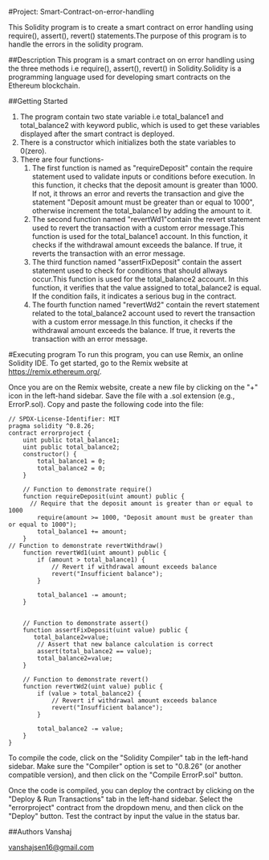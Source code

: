 ﻿#Project: Smart-Contract-on-error-handling

This Solidity program is to create a smart contract on error handling using require(), assert(), revert() statements.The purpose of this program is to handle the errors in the solidity program.

##Description
This program is a smart contract on on error handling using the three methods i.e require(), assert(), revert() in Solidity.Solidity is a programming language used for developing smart contracts on the Ethereum blockchain.

##Getting Started
1) The program contain two state variable i.e total_balance1 and total_balance2 with keyword public, which is used to get these variables displayed after the smart contract is deployed.
2) There is a constructor which initializes both the state variables to 0(zero).
3) There are four functions-
   1. The first function is named as "requireDeposit" contain the require statement used to validate inputs or conditions before execution. In this function, it checks that the deposit amount is greater than 1000. If not, it throws an error and reverts the transaction and give the statement "Deposit amount must be greater than or equal to 1000", otherwise increment the total_balance1 by adding the amount to it.
   2. The second function named "revertWd1"contain the revert statement used to revert the transaction with a custom error message.This function is used for the total_balance1 account. In this function, it checks if the withdrawal amount exceeds the balance. If true, it reverts the transaction with an error message.
   3. The third function named "assertFixDeposit" contain the assert statement used to check for conditions that should allways occur.This function is used for the total_balance2 account. In this function, it verifies that the value assigned to total_balance2 is equal. If the condition fails, it indicates a serious bug in the contract.
   4. The fourth function named "revertWd2" contain the revert statement related to the total_balance2 account used to revert the transaction with a custom error message.In this function, it checks if the withdrawal amount exceeds the balance. If true, it reverts the transaction with an error message.
      
#Executing program
To run this program, you can use Remix, an online Solidity IDE. To get started, go to the Remix website at https://remix.ethereum.org/.

Once you are on the Remix website, create a new file by clicking on the "+" icon in the left-hand sidebar. Save the file with a .sol extension (e.g., ErrorP.sol). Copy and paste the following code into the file:
```
// SPDX-License-Identifier: MIT
pragma solidity ^0.8.26;
contract errorproject {
    uint public total_balance1;
    uint public total_balance2;
    constructor() {
        total_balance1 = 0;
        total_balance2 = 0;
    }

    // Function to demonstrate require()
    function requireDeposit(uint amount) public {
      // Require that the deposit amount is greater than or equal to 1000
        require(amount >= 1000, "Deposit amount must be greater than or equal to 1000");
        total_balance1 += amount;
    }
// Function to demonstrate revertWithdraw()
    function revertWd1(uint amount) public {
        if (amount > total_balance1) {
            // Revert if withdrawal amount exceeds balance
            revert("Insufficient balance");
        }

        total_balance1 -= amount;
    }


    // Function to demonstrate assert()
    function assertFixDeposit(uint value) public {
       total_balance2=value;
        // Assert that new balance calculation is correct
        assert(total_balance2 == value);
        total_balance2=value;
    }

    // Function to demonstrate revert()
    function revertWd2(uint value) public {
        if (value > total_balance2) {
            // Revert if withdrawal amount exceeds balance
            revert("Insufficient balance");
        }

        total_balance2 -= value;
    }
}
```

To compile the code, click on the "Solidity Compiler" tab in the left-hand sidebar. Make sure the "Compiler" option is set to "0.8.26" (or another compatible version), and then click on the "Compile ErrorP.sol" button.

Once the code is compiled, you can deploy the contract by clicking on the "Deploy & Run Transactions" tab in the left-hand sidebar. Select the "errorproject" contract from the dropdown menu, and then click on the "Deploy" button.
Test the contract by input the value in the status bar.

##Authors
Vanshaj

vanshajsen16@gmail.com
